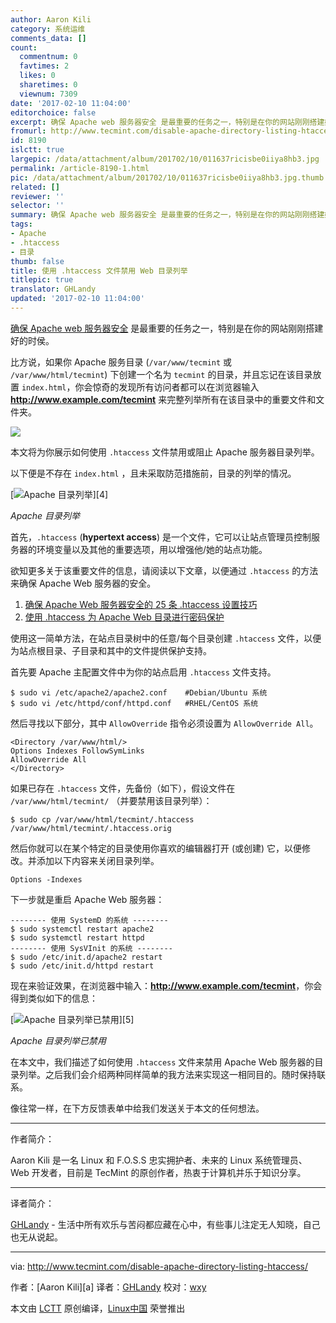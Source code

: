 ```yaml
---
author: Aaron Kili
category: 系统运维
comments_data: []
count:
  commentnum: 0
  favtimes: 2
  likes: 0
  sharetimes: 0
  viewnum: 7309
date: '2017-02-10 11:04:00'
editorchoice: false
excerpt: 确保 Apache web 服务器安全 是最重要的任务之一，特别是在你的网站刚刚搭建好的时侯。
fromurl: http://www.tecmint.com/disable-apache-directory-listing-htaccess/
id: 8190
islctt: true
largepic: /data/attachment/album/201702/10/011637ricisbe0iiya8hb3.jpg
permalink: /article-8190-1.html
pic: /data/attachment/album/201702/10/011637ricisbe0iiya8hb3.jpg.thumb.jpg
related: []
reviewer: ''
selector: ''
summary: 确保 Apache web 服务器安全 是最重要的任务之一，特别是在你的网站刚刚搭建好的时侯。
tags:
- Apache
- .htaccess
- 目录
thumb: false
title: 使用 .htaccess 文件禁用 Web 目录列举
titlepic: true
translator: GHLandy
updated: '2017-02-10 11:04:00'
---
```


[确保 Apache web 服务器安全](http://www.tecmint.com/apache-security-tips/) 是最重要的任务之一，特别是在你的网站刚刚搭建好的时侯。


比方说，如果你 Apache 服务目录 (`/var/www/tecmint` 或 `/var/www/html/tecmint`) 下创建一个名为 `tecmint` 的目录，并且忘记在该目录放置 `index.html`，你会惊奇的发现所有访问者都可以在浏览器输入 **<http://www.example.com/tecmint>** 来完整列举所有在该目录中的重要文件和文件夹。


![](/data/attachment/album/201702/10/011637ricisbe0iiya8hb3.jpg)


本文将为你展示如何使用 `.htaccess` 文件禁用或阻止 Apache 服务器目录列举。


以下便是不存在 `index.html` ，且未采取防范措施前，目录的列举的情况。


[![Apache 目录列举](/data/attachment/album/201702/10/011726u9gao39o1eo2bdk9.png)][4]


*Apache 目录列举*


首先，`.htaccess` (**hypertext access**) 是一个文件，它可以让站点管理员控制服务器的环境变量以及其他的重要选项，用以增强他/她的站点功能。


欲知更多关于该重要文件的信息，请阅读以下文章，以便通过 `.htaccess` 的方法来确保 Apache Web 服务器的安全。


1. [确保 Apache Web 服务器安全的 25 条 .htaccess 设置技巧](http://www.tecmint.com/password-protect-apache-web-directories-using-htaccess/)
2. [使用 .htaccess 为 Apache Web 目录进行密码保护](http://www.tecmint.com/apache-htaccess-tricks/)


使用这一简单方法，在站点目录树中的任意/每个目录创建 `.htaccess` 文件，以便为站点根目录、子目录和其中的文件提供保护支持。


首先要 Apache 主配置文件中为你的站点启用 `.htaccess` 文件支持。



```
$ sudo vi /etc/apache2/apache2.conf    #Debian/Ubuntu 系统
$ sudo vi /etc/httpd/conf/httpd.conf   #RHEL/CentOS 系统

```

然后寻找以下部分，其中 `AllowOverride` 指令必须设置为 `AllowOverride All`。



```
<Directory /var/www/html/>
Options Indexes FollowSymLinks
AllowOverride All
</Directory>

```

如果已存在 `.htaccess` 文件，先备份（如下），假设文件在 `/var/www/html/tecmint/` （并要禁用该目录列举）：



```
$ sudo cp /var/www/html/tecmint/.htaccess /var/www/html/tecmint/.htaccess.orig  

```

然后你就可以在某个特定的目录使用你喜欢的编辑器打开 (或创建) 它，以便修改。并添加以下内容来关闭目录列举。



```
Options -Indexes 

```

下一步就是重启 Apache Web 服务器：



```
-------- 使用 SystemD 的系统 -------- 
$ sudo systemctl restart apache2
$ sudo systemctl restart httpd
-------- 使用 SysVInit 的系统 -------- 
$ sudo /etc/init.d/apache2 restart 
$ sudo /etc/init.d/httpd restart

```

现在来验证效果，在浏览器中输入：**<http://www.example.com/tecmint>**，你会得到类似如下的信息：


[![Apache 目录列举已禁用](/data/attachment/album/201702/10/011727dxhxxob6h9xq6ymk.png)][5]


*Apache 目录列举已禁用*


在本文中，我们描述了如何使用 `.htaccess` 文件来禁用 Apache Web 服务器的目录列举。之后我们会介绍两种同样简单的我方法来实现这一相同目的。随时保持联系。


像往常一样，在下方反馈表单中给我们发送关于本文的任何想法。




---


 


作者简介：


Aaron Kili 是一名 Linux 和 F.O.S.S 忠实拥护者、未来的 Linux 系统管理员、Web 开发者，目前是 TecMint 的原创作者，热衷于计算机并乐于知识分享。




---


译者简介：


[GHLandy](http://GHLandy.com) - 生活中所有欢乐与苦闷都应藏在心中，有些事儿注定无人知晓，自己也无从说起。




---


via: <http://www.tecmint.com/disable-apache-directory-listing-htaccess/>


作者：[Aaron Kili][a] 译者：[GHLandy](https://github.com/GHLandy) 校对：[wxy](https://github.com/wxy)


本文由 [LCTT](https://github.com/LCTT/TranslateProje) 原创编译，[Linux中国](https://linux.cn) 荣誉推出